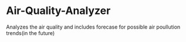 # Air-Quality-Analyzer
Analyzes the air quality and includes forecase for possible air poullution trends(in the future)

